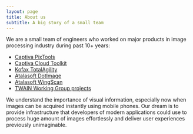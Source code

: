 ```yaml
---
layout: page
title: About us
subtitle: A big story of a small team
---
```

We are a small team of engineers who worked on major products in image processing industry during past 10+ years:

 - [Captiva PixTools](http://www.emc2.org/enterprise-content-management/captiva/pixtools-toolkit.htm)
 - [Captiva Cloud Toolkit](http://www.emc2.org/enterprise-content-management/captiva/cloud-toolkit.htm)
 - [Kofax TotalAgility](http://www.kofax.com/smart-process-application-platform)
 - [Atalasoft DotImage](http://www.atalasoft.com/Products/DotImage)
 - [Atalasoft WingScan](http://www.atalasoft.com/Products/WingScan)
 - [TWAIN Working Group projects](http://www.twain.org/)
 
We understand the importance of visual information, especially now when images can be acquired instantly using mobile 
phones. Our dream is to provide infrastructure that developers of modern applications could use to process huge amount 
of images effortlessly and deliver user experiences previously unimaginable.
